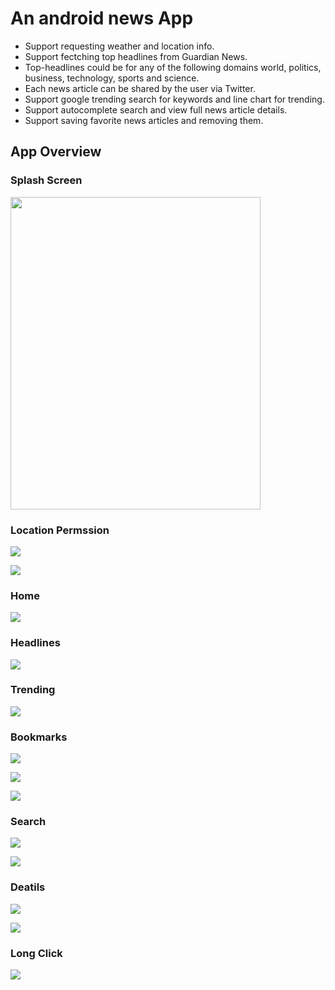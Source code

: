 # An android news App

- Support requesting weather and location info.
- Support fectching top headlines from Guardian News.
- Top-headlines  could  be  for  any  of  the following domains world, politics, business, technology, sports and science.
- Each news article can be shared by the user via Twitter.
- Support google trending search for keywords and line chart for trending.
- Support autocomplete search and view full news article details.
- Support saving favorite news articles and removing them.

## App Overview

### Splash Screen

<img src="https://github.com/leolurunhe/Android_News_App/blob/master/screenshots/splash.png" style="margin-left:auto; margin-right:auto; width: 400px; height: 500px"/>

### Location Permssion

![](./screenshots/permission.png)

![](./screenshots/permission_granted.png)

### Home

![](./screenshots/home.png)

### Headlines

![](./screenshots/headlines.png)

### Trending

![](./screenshots/trending.png)

### Bookmarks

![](./screenshots/bookmarks.png)

![](./screenshots/bookmark_btn1.png)

![](./screenshots/bookmark_btn2.png)

### Search

![](./screenshots/search.png)

![](./screenshots/search_res.png)

### Deatils

![](./screenshots/details.png)

![](./screenshots/details2.png)

### Long Click

![](./screenshots/long_click.png)





